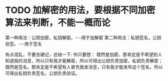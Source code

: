 


# TODO 加解密的用法，要根据不同加密算法来判断，不能一概而论
第一种用法：公钥加密，私钥解密。---用于加解密
第二种用法：私钥签名，公钥验签。---用于签名

有点混乱，不要去硬记，总结一下:
你只要想：
既然是加密，那肯定是不希望别人知道我的消息，所以只有我才能解密，所以可得出公钥负责加密，私钥负责解密；
既然是签名，那肯定是不希望有人冒充我发消息，只有我才能发布这个签名，所以可得出私钥负责签名，公钥负责验证。